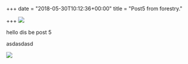 +++
date = "2018-05-30T10:12:36+00:00"
title = "Post5 from forestry."

+++
![](http://image.superstreetonline.com/f/38046207+re0+cr1+ar0/htup-1109-01%2B1997-honda-civic-dx%2Bcover.jpg)

hello dis be post 5

asdasdasd

![](http://image.superstreetonline.com/f/38046207+re0+cr1+ar0/htup-1109-01%2B1997-honda-civic-dx%2Bcover.jpg)